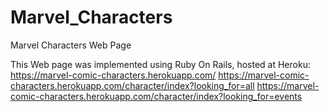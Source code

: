 # Marvel_Characters
Marvel Characters Web Page

This Web page was implemented using Ruby On Rails, hosted at Heroku:
https://marvel-comic-characters.herokuapp.com/
https://marvel-comic-characters.herokuapp.com/character/index?looking_for=all
https://marvel-comic-characters.herokuapp.com/character/index?looking_for=events

